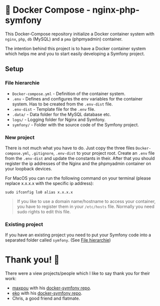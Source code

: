 # 🐳 Docker Compose - nginx-php-symfony

This Docker-Compose repository initialize a Docker container system with `nginx`, `php`, `db` (MySQL) and a `pma` (phpmyadmin) container.

The intention behind this project is to have a Docker container system which helps me and you to start easily developing a Symfony project.

## Setup

### File hierarchie

- `Docker-compose.yml` - Definition of the container system.
- `.env` - Defines and configures the env variables for the container system. Has to be created from the `.env-dist` file.
- `.env-dist` - Template file for the `.env` file.
- `.data/` - Data folder for the MySQL database etc.
- `logs/` - Logging folder for Nginx and Symfony.
- `symfony/` - Folder with the source code of the Symfony project.

### New project

There is not much what you have to do. Just copy the three files `Docker-compose.yml`, `.gitignore`, `.env-dist` to your project root. Create an `.env` file from the `.env-dist` and update the constants in their. After that you should register the ip addresses of the Nginx and the phpmyadmin container on your loopback devices.

For MacOS you can run the following command on your terminal (please replace x.x.x.x with the specific ip address):
```
sudo ifconfig lo0 alias x.x.x.x
```

> If you like to use a domain name/hostname to access your container, you have to register them in your `/etc/hosts` file. Normally you need sudo rights to edit this file.

### Existing project

If you have an existing project you need to put your Symfony code into a separated folder called `symfony`. (See [File hierarchie](#file-hierarchie))


# Thank you! 👏

There were a view projects/people which I like to say thank you for their work:

- [maxpou](https://github.com/maxpou) with his [docker-symfony repo](https://github.com/maxpou/docker-symfony).
- [eko](https://github.com/eko) with his [docker-symfony repo](https://github.com/eko/docker-symfony).
- Chris, a good friend and flatmate.